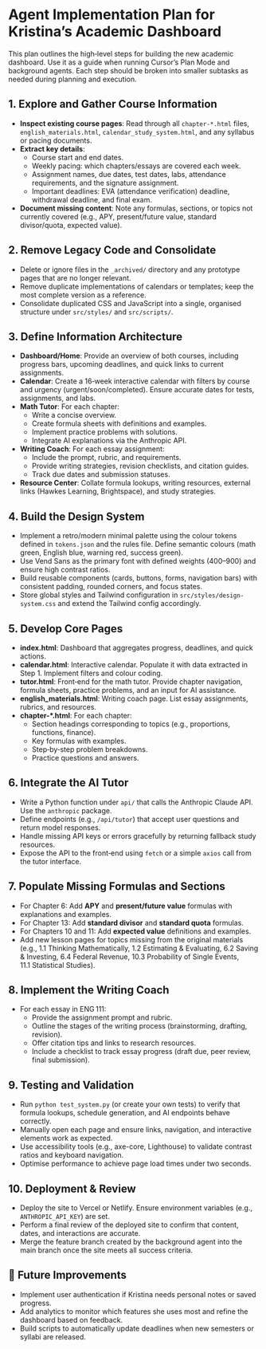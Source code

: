 # Agent Implementation Plan for Kristina’s Academic Dashboard

This plan outlines the high‑level steps for building the new academic dashboard.  Use it as a guide when running Cursor’s Plan Mode and background agents.  Each step should be broken into smaller subtasks as needed during planning and execution.

## 1. Explore and Gather Course Information

- **Inspect existing course pages**: Read through all `chapter-*.html` files, `english_materials.html`, `calendar_study_system.html`, and any syllabus or pacing documents.
- **Extract key details**:
  - Course start and end dates.
  - Weekly pacing: which chapters/essays are covered each week.
  - Assignment names, due dates, test dates, labs, attendance requirements, and the signature assignment.
  - Important deadlines: EVA (attendance verification) deadline, withdrawal deadline, and final exam.
- **Document missing content**: Note any formulas, sections, or topics not currently covered (e.g., APY, present/future value, standard divisor/quota, expected value).

## 2. Remove Legacy Code and Consolidate

- Delete or ignore files in the `_archived/` directory and any prototype pages that are no longer relevant.
- Remove duplicate implementations of calendars or templates; keep the most complete version as a reference.
- Consolidate duplicated CSS and JavaScript into a single, organised structure under `src/styles/` and `src/scripts/`.

## 3. Define Information Architecture

- **Dashboard/Home**: Provide an overview of both courses, including progress bars, upcoming deadlines, and quick links to current assignments.
- **Calendar**: Create a 16‑week interactive calendar with filters by course and urgency (urgent/soon/completed).  Ensure accurate dates for tests, assignments, and labs.
- **Math Tutor**: For each chapter:
  - Write a concise overview.
  - Create formula sheets with definitions and examples.
  - Implement practice problems with solutions.
  - Integrate AI explanations via the Anthropic API.
- **Writing Coach**: For each essay assignment:
  - Include the prompt, rubric, and requirements.
  - Provide writing strategies, revision checklists, and citation guides.
  - Track due dates and submission statuses.
- **Resource Center**: Collate formula lookups, writing resources, external links (Hawkes Learning, Brightspace), and study strategies.

## 4. Build the Design System

- Implement a retro/modern minimal palette using the colour tokens defined in `tokens.json` and the rules file.  Define semantic colours (math green, English blue, warning red, success green).
- Use Vend Sans as the primary font with defined weights (400–900) and ensure high contrast ratios.
- Build reusable components (cards, buttons, forms, navigation bars) with consistent padding, rounded corners, and focus states.
- Store global styles and Tailwind configuration in `src/styles/design-system.css` and extend the Tailwind config accordingly.

## 5. Develop Core Pages

- **index.html**: Dashboard that aggregates progress, deadlines, and quick actions.
- **calendar.html**: Interactive calendar.  Populate it with data extracted in Step 1.  Implement filters and colour coding.
- **tutor.html**: Front‑end for the math tutor.  Provide chapter navigation, formula sheets, practice problems, and an input for AI assistance.
- **english_materials.html**: Writing coach page.  List essay assignments, rubrics, and resources.
- **chapter-*.html**: For each chapter:
  - Section headings corresponding to topics (e.g., proportions, functions, finance).
  - Key formulas with examples.
  - Step‑by‑step problem breakdowns.
  - Practice questions and answers.

## 6. Integrate the AI Tutor

- Write a Python function under `api/` that calls the Anthropic Claude API.  Use the `anthropic` package.
- Define endpoints (e.g., `/api/tutor`) that accept user questions and return model responses.
- Handle missing API keys or errors gracefully by returning fallback study resources.
- Expose the API to the front‑end using `fetch` or a simple `axios` call from the tutor interface.

## 7. Populate Missing Formulas and Sections

- For Chapter 6: Add **APY** and **present/future value** formulas with explanations and examples.
- For Chapter 13: Add **standard divisor** and **standard quota** formulas.
- For Chapters 10 and 11: Add **expected value** definitions and examples.
- Add new lesson pages for topics missing from the original materials (e.g., 1.1 Thinking Mathematically, 1.2 Estimating & Evaluating, 6.2 Saving & Investing, 6.4 Federal Revenue, 10.3 Probability of Single Events, 11.1 Statistical Studies).

## 8. Implement the Writing Coach

- For each essay in ENG 111:
  - Provide the assignment prompt and rubric.
  - Outline the stages of the writing process (brainstorming, drafting, revision).
  - Offer citation tips and links to research resources.
  - Include a checklist to track essay progress (draft due, peer review, final submission).

## 9. Testing and Validation

- Run `python test_system.py` (or create your own tests) to verify that formula lookups, schedule generation, and AI endpoints behave correctly.
- Manually open each page and ensure links, navigation, and interactive elements work as expected.
- Use accessibility tools (e.g., axe-core, Lighthouse) to validate contrast ratios and keyboard navigation.
- Optimise performance to achieve page load times under two seconds.

## 10. Deployment & Review

- Deploy the site to Vercel or Netlify.  Ensure environment variables (e.g., `ANTHROPIC_API_KEY`) are set.
- Perform a final review of the deployed site to confirm that content, dates, and interactions are accurate.
- Merge the feature branch created by the background agent into the main branch once the site meets all success criteria.

## 🚧 Future Improvements

- Implement user authentication if Kristina needs personal notes or saved progress.
- Add analytics to monitor which features she uses most and refine the dashboard based on feedback.
- Build scripts to automatically update deadlines when new semesters or syllabi are released.